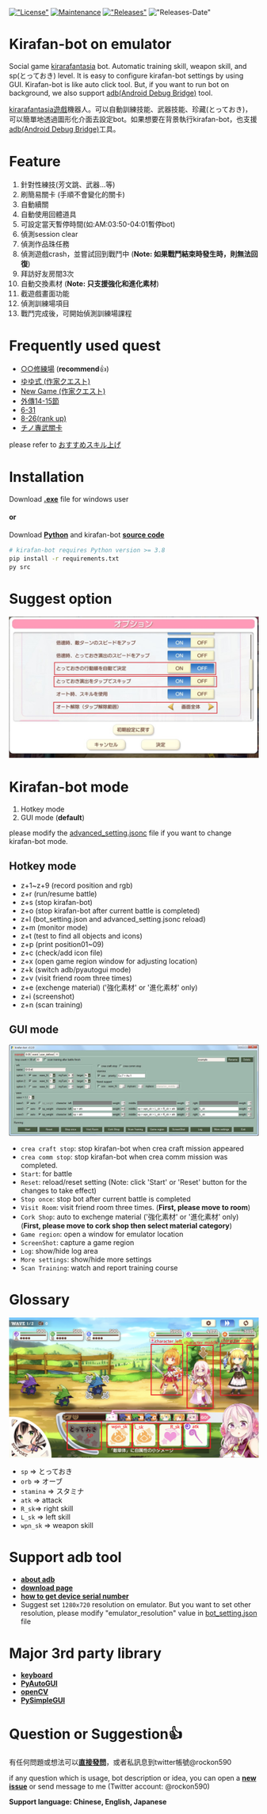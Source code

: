 [!["License"](https://img.shields.io/github/license/smallbomb/kirafan-bot.svg?color=informational&style=plastic)](https://github.com/smallbomb/kirafan-bot/blob/master/LICENSE)
[![Maintenance](https://img.shields.io/badge/Maintained%3F-yes-green.svg?style=plastic)](https://github.com/smallbomb/kirafan-bot/graphs/commit-activity)
[!["Releases"](https://img.shields.io/github/v/release/smallbomb/kirafan-bot.svg?color=success&style=plastic)](https://github.com/smallbomb/kirafan-bot/releases)
!["Releases-Date"](https://img.shields.io/github/release-date/smallbomb/kirafan-bot.svg?style=plastic)

# Kirafan-bot on emulator
Social game [kirarafantasia](https://kirarafantasia.com/) bot. Automatic training skill, weapon skill, and sp(とっておき) level. It is easy to configure kirafan-bot settings by using GUI. Kirafan-bot is like auto click tool. But, if you want to run bot on background, we also support [adb(Android Debug Bridge)](#support-adb-tool) tool.  

[kirarafantasia遊戲](https://kirarafantasia.com/)機器人。可以自動訓練技能、武器技能、珍藏(とっておき)，可以簡單地透過圖形化介面去設定bot。如果想要在背景執行kirafan-bot，也支援[adb(Android Debug Bridge)](#support-adb-tool)工具。

# Feature
1. 針對性練技(芳文跳、武器...等)
2. 刷簡易關卡 (手順不會變化的關卡)
3. 自動續關
4. 自動使用回體道具
5. 可設定當天暫停時間(如:AM:03:50-04:01暫停bot)
6. 偵測session clear
7. 偵測作品珠任務
8. 偵測遊戲crash，並嘗試回到戰鬥中 (**Note: 如果戰鬥結束時發生時，則無法回復**)
9. 拜訪好友房間3次
10. 自動交換素材 (**Note: 只支援強化和進化素材**)
11. 截遊戲畫面功能
12. 偵測訓練場項目
13. 戰鬥完成後，可開始偵測訓練場課程

# Frequently used quest
* [○○修練場](https://wiki.kirafan.moe/#/questlibrary/3502) (**recommend**👍)
* [ゆゆ式 (作家クエスト)](https://wiki.kirafan.moe/#/quest/5004290)
* [New Game (作家クエスト)](https://wiki.kirafan.moe/#/quest/5001270)
* [外傳14-15節](https://wiki.kirafan.moe/#/quest/1108640)
* [6-31](https://wiki.kirafan.moe/#/quest/1106310)
* [8-26(rank up)](https://wiki.kirafan.moe/#/quest/1108261)
* [チノ專武關卡](https://wiki.kirafan.moe/#/quest/43001200)

please refer to [おすすめスキル上げ](https://wikiwiki.jp/kirarafan/%E3%81%8A%E3%81%99%E3%81%99%E3%82%81%E3%82%B9%E3%82%AD%E3%83%AB%E4%B8%8A%E3%81%92)


# Installation
Download [**.exe**](https://github.com/smallbomb/kirafan-bot/releases) file for windows user   
#### or
Download [**Python**](https://www.python.org/) and kirafan-bot [**source code**](https://github.com/smallbomb/kirafan-bot/releases)
```bash
# kirafan-bot requires Python version >= 3.8
pip install -r requirements.txt
py src
```

# Suggest option
!["game_option"](./tutorial_img/option.jpg)

# Kirafan-bot mode
1. Hotkey mode
2. GUI mode (**default**)

please modify the [advanced_setting.jsonc](./advanced_setting.jsonc) file if you want to change kirafan-bot mode.

## Hotkey mode
* z+1~z+9 (record position and rgb)
* z+r (run/resume battle)
* z+s (stop kirafan-bot)
* z+o (stop kirafan-bot after current battle is completed)
* z+l (bot_setting.json and advanced_setting.jsonc reload)
* z+m (monitor mode)
* z+t (test to find all objects and icons)
* z+p (print position01~09)
* z+c (check/add icon file)
* z+x (open game region window for adjusting location)
* z+k (switch adb/pyautogui mode)
* z+v (visit friend room three times)
* z+e (exchenge material) ('強化素材' or '進化素材' only)
* z+i (screenshot)
* z+n (scan training)

## GUI mode
!["gui_image"](./tutorial_img/gui.jpg)  

* `crea craft stop`: stop kirafan-bot when crea craft mission appeared
* `crea comm stop`: stop kirafan-bot when crea comm mission was completed.
* `Start`: for battle
* `Reset`: reload/reset setting (Note: click 'Start' or 'Reset' button for the changes to take effect)
* `Stop once`: stop bot after current battle is completed
* `Visit Room`: visit friend room three times. (**First, please move to room**)
* `Cork Shop`: auto to exchenge material ('強化素材' or '進化素材' only) (**First, please move to cork shop then select material category**)
* `Game region`: open a window for emulator location
* `ScreenShot`: capture a game region
* `Log`: show/hide log area
* `More settings`: show/hide more settings
* `Scan Training`: watch and report training course

# Glossary
!["naming"](./tutorial_img/naming.jpg)
* `sp` => とっておき
* `orb` => オーブ
* `stamina` => スタミナ
* `atk` => attack
* `R_sk`=> right skill
* `L_sk` => left skill
* `wpn_sk` => weapon skill

# Support adb tool
* [**about adb**](https://developer.android.com/studio/command-line/adb)
* [**download page**](https://developer.android.com/studio/releases/platform-tools)
* [**how to get device serial number**](https://developer.android.com/studio/command-line/adb#directingcommands)
* Suggest set `1280x720` resolution on emulator. But you want to set other resolution, please modify "emulator_resolution" value in [bot_setting.json](./bot_setting.json) file 

# Major 3rd party library
* [**keyboard**](https://pypi.org/project/keyboard/)
* [**PyAutoGUI**](https://pypi.org/project/PyAutoGUI/)
* [**openCV**](https://pypi.org/project/opencv-python/)
* [**PySimpleGUI**](https://pypi.org/project/PySimpleGUI/)

# Question or Suggestion👍
有任何問題或想法可以[**直接發問**](https://github.com/smallbomb/kirafan-bot/issues)，或者私訊息到twitter帳號@rockon590

if any question which is usage, bot description or idea, you can open a [**new issue**](https://github.com/smallbomb/kirafan-bot/issues) or send message to me (Twitter account: @rockon590)

**Support language: Chinese, English, Japanese** 
